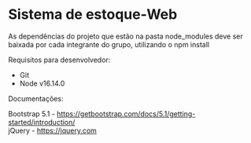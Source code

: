 ﻿# Sistema de estoque-Web

As dependências do projeto que estão na pasta node_modules deve ser baixada por cada integrante do grupo, utilizando o npm install

Requisitos para desenvolvedor:
<ul>
  <li>Git</li>
  <li>Node v16.14.0</li>
</ul>

Documentações:

Bootstrap 5.1 - https://getbootstrap.com/docs/5.1/getting-started/introduction/ <br>
jQuery - https://jquery.com

